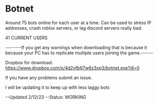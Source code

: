 # Botnet
Around 75 bots online for each user at a time.  Can be used to stress IP addresses, crash roblox servers, or lag discord servers really bad.

41 CURRENT USERS


--------If you get any warnings when downloading that is because it because your PC has to replicate multiple users joining the game.------

Dropbox for download: https://www.dropbox.com/s/4d2yfb67w6z3xp3/botnet.exe?dl=0

If you have any problems submit an issue.

I will be updating it to keep up with less laggy bots

--Updated 2/12/23
--Status: WORKING

